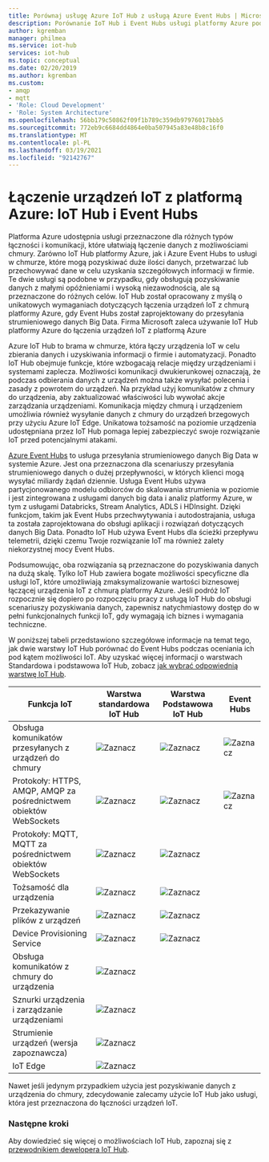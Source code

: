 ```yaml
---
title: Porównaj usługę Azure IoT Hub z usługą Azure Event Hubs | Microsoft Docs
description: Porównanie IoT Hub i Event Hubs usługi platformy Azure podkreślają różnice funkcjonalne i przypadki użycia. Porównanie obejmuje obsługiwane protokoły, zarządzanie urządzeniami, monitorowanie i przekazywanie plików.
author: kgremban
manager: philmea
ms.service: iot-hub
services: iot-hub
ms.topic: conceptual
ms.date: 02/20/2019
ms.author: kgremban
ms.custom:
- amqp
- mqtt
- 'Role: Cloud Development'
- 'Role: System Architecture'
ms.openlocfilehash: 56bb179c50862f09f1b789c359db97976017bbb5
ms.sourcegitcommit: 772eb9c6684dd4864e0ba507945a83e48b8c16f0
ms.translationtype: MT
ms.contentlocale: pl-PL
ms.lasthandoff: 03/19/2021
ms.locfileid: "92142767"
---
```

# <a name="connecting-iot-devices-to-azure-iot-hub-and-event-hubs"></a>Łączenie urządzeń IoT z platformą Azure: IoT Hub i Event Hubs

Platforma Azure udostępnia usługi przeznaczone dla różnych typów łączności i komunikacji, które ułatwiają łączenie danych z możliwościami chmury. Zarówno IoT Hub platformy Azure, jak i Azure Event Hubs to usługi w chmurze, które mogą pozyskiwać duże ilości danych, przetwarzać lub przechowywać dane w celu uzyskania szczegółowych informacji w firmie. Te dwie usługi są podobne w przypadku, gdy obsługują pozyskiwanie danych z małymi opóźnieniami i wysoką niezawodnością, ale są przeznaczone do różnych celów. IoT Hub został opracowany z myślą o unikatowych wymaganiach dotyczących łączenia urządzeń IoT z chmurą platformy Azure, gdy Event Hubs został zaprojektowany do przesyłania strumieniowego danych Big Data. Firma Microsoft zaleca używanie IoT Hub platformy Azure do łączenia urządzeń IoT z platformą Azure

Azure IoT Hub to brama w chmurze, która łączy urządzenia IoT w celu zbierania danych i uzyskiwania informacji o firmie i automatyzacji. Ponadto IoT Hub obejmuje funkcje, które wzbogacają relacje między urządzeniami i systemami zaplecza. Możliwości komunikacji dwukierunkowej oznaczają, że podczas odbierania danych z urządzeń można także wysyłać polecenia i zasady z powrotem do urządzeń. Na przykład użyj komunikatów z chmury do urządzenia, aby zaktualizować właściwości lub wywołać akcje zarządzania urządzeniami. Komunikacja między chmurą i urządzeniem umożliwia również wysyłanie danych z chmury do urządzeń brzegowych przy użyciu Azure IoT Edge. Unikatowa tożsamość na poziomie urządzenia udostępniana przez IoT Hub pomaga lepiej zabezpieczyć swoje rozwiązanie IoT przed potencjalnymi atakami. 

[Azure Event Hubs](../event-hubs/event-hubs-about.md) to usługa przesyłania strumieniowego danych Big Data w systemie Azure. Jest ona przeznaczona dla scenariuszy przesyłania strumieniowego danych o dużej przepływności, w których klienci mogą wysyłać miliardy żądań dziennie. Usługa Event Hubs używa partycjonowanego modelu odbiorców do skalowania strumienia w poziomie i jest zintegrowana z usługami danych big data i analiz platformy Azure, w tym z usługami Databricks, Stream Analytics, ADLS i HDInsight. Dzięki funkcjom, takim jak Event Hubs przechwytywania i autodostrajania, usługa ta została zaprojektowana do obsługi aplikacji i rozwiązań dotyczących danych Big Data. Ponadto IoT Hub używa Event Hubs dla ścieżki przepływu telemetrii, dzięki czemu Twoje rozwiązanie IoT ma również zalety niekorzystnej mocy Event Hubs.

Podsumowując, oba rozwiązania są przeznaczone do pozyskiwania danych na dużą skalę. Tylko IoT Hub zawiera bogate możliwości specyficzne dla usługi IoT, które umożliwiają zmaksymalizowanie wartości biznesowej łączącej urządzenia IoT z chmurą platformy Azure.  Jeśli podróż IoT rozpocznie się dopiero po rozpoczęciu pracy z usługą IoT Hub do obsługi scenariuszy pozyskiwania danych, zapewnisz natychmiastowy dostęp do w pełni funkcjonalnych funkcji IoT, gdy wymagają ich biznes i wymagania techniczne.

W poniższej tabeli przedstawiono szczegółowe informacje na temat tego, jak dwie warstwy IoT Hub porównać do Event Hubs podczas oceniania ich pod kątem możliwości IoT. Aby uzyskać więcej informacji o warstwach Standardowa i podstawowa IoT Hub, zobacz [jak wybrać odpowiednią warstwę IoT Hub](iot-hub-scaling.md).

| Funkcja IoT | Warstwa standardowa IoT Hub | Warstwa Podstawowa IoT Hub | Event Hubs |
| --- | --- | --- | --- |
| Obsługa komunikatów przesyłanych z urządzeń do chmury | ![Zaznacz][checkmark] | ![Zaznacz][checkmark] | ![Zaznacz][checkmark] |
| Protokoły: HTTPS, AMQP, AMQP za pośrednictwem obiektów WebSockets | ![Zaznacz][checkmark] | ![Zaznacz][checkmark] | ![Zaznacz][checkmark] |
| Protokoły: MQTT, MQTT za pośrednictwem obiektów WebSockets | ![Zaznacz][checkmark] | ![Zaznacz][checkmark] |  |
| Tożsamość dla urządzenia | ![Zaznacz][checkmark] | ![Zaznacz][checkmark] |  |
| Przekazywanie plików z urządzeń | ![Zaznacz][checkmark] | ![Zaznacz][checkmark] |  |
| Device Provisioning Service | ![Zaznacz][checkmark] | ![Zaznacz][checkmark] |  |
| Obsługa komunikatów z chmury do urządzenia | ![Zaznacz][checkmark] |  |  |
| Sznurki urządzenia i zarządzanie urządzeniami | ![Zaznacz][checkmark] |  |  |
| Strumienie urządzeń (wersja zapoznawcza) | ![Zaznacz][checkmark] |  |  |
| IoT Edge | ![Zaznacz][checkmark] |  |  |

Nawet jeśli jedynym przypadkiem użycia jest pozyskiwanie danych z urządzenia do chmury, zdecydowanie zalecamy użycie IoT Hub jako usługi, która jest przeznaczona do łączności urządzeń IoT. 

### <a name="next-steps"></a>Następne kroki

Aby dowiedzieć się więcej o możliwościach IoT Hub, zapoznaj się z [przewodnikiem dewelopera IoT Hub](iot-hub-devguide.md).

<!-- This one reference link is used over and over. --robinsh -->
[checkmark]: ./media/iot-hub-compare-event-hubs/ic195031.png
